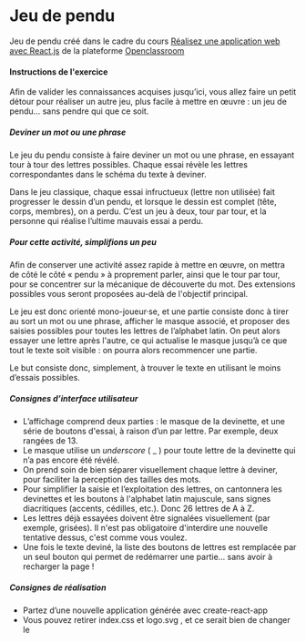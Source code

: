 # Jeu de pendu
Jeu de pendu créé dans le cadre du cours 
[Réalisez une application web avec React.js](https://openclassrooms.com/fr/courses/4664381-realisez-une-application-web-avec-react-js)
de la plateforme [Openclassroom](https://openclassrooms.com)

#### Instructions de l'exercice

Afin de valider les connaissances acquises jusqu’ici, vous allez faire un petit détour pour réaliser un autre jeu, 
plus facile à mettre en œuvre : un jeu de pendu… sans pendre qui que ce soit.

##### Deviner un mot ou une phrase
Le jeu du pendu consiste à faire deviner un mot ou une phrase, en essayant tour à tour des lettres possibles. 
Chaque essai révèle les lettres correspondantes dans le schéma du texte à deviner.

Dans le jeu classique, chaque essai infructueux (lettre non utilisée) fait progresser le dessin d’un pendu, et lorsque 
le dessin est complet (tête, corps, membres), on a perdu. C’est un jeu à deux, tour par tour, et la personne qui réalise
 l’ultime mauvais essai a perdu.

##### Pour cette activité, simplifions un peu
Afin de conserver une activité assez rapide à mettre en œuvre, on mettra de côté le côté « pendu » à proprement parler,
ainsi que le tour par tour, pour se concentrer sur la mécanique de découverte du mot. Des extensions possibles vous 
seront proposées au-delà de l'objectif principal.

Le jeu est donc orienté mono-joueur·se, et une partie consiste donc à tirer au sort un mot ou une phrase, afficher le 
masque associé, et proposer des saisies possibles pour toutes les lettres de l’alphabet latin. On peut alors essayer une
 lettre après l'autre, ce qui actualise le masque jusqu’à ce que tout le texte soit visible : on pourra alors 
 recommencer une partie.

Le but consiste donc, simplement, à trouver le texte en utilisant le moins d’essais possibles.

##### Consignes d’interface utilisateur
* L’affichage comprend deux parties : le masque de la devinette, et une série de boutons d'essai, à raison d’un par lettre.
 Par exemple, deux rangées de 13.
* Le masque utilise un _underscore_ ( _ ) pour toute lettre de la devinette qui n’a pas encore été révélé.
* On prend soin de bien séparer visuellement chaque lettre à deviner, pour faciliter la perception des tailles des mots.
* Pour simplifier la saisie et l’exploitation des lettres, on cantonnera les devinettes et les boutons à l'alphabet latin 
majuscule, sans signes diacritiques (accents, cédilles, etc.). Donc 26 lettres de A à Z.
* Les lettres déjà essayées doivent être signalées visuellement (par exemple, grisées). Il n'est pas obligatoire 
d'interdire une nouvelle tentative dessus, c'est comme vous voulez.
* Une fois le texte deviné, la liste des boutons de lettres est remplacée par un seul bouton qui permet de redémarrer une 
partie… sans avoir à recharger la page !

##### Consignes de réalisation
* Partez d’une nouvelle application générée avec  create-react-app  
* Vous pouvez retirer  index.css  et  logo.svg , et ce serait bien de changer le  <title>  de  public/index.html
* Le besoin est assez simple pour tout faire dans  App.js (et styler avec  App.css ), mais si vous tenez à découper en 
sous-composants (par exemple, pour le « clavier » de 26 touches), libre à vous.
* Le déroulement de la partie se base naturellement sur une évolution de l’état local du composant<App/>.
* Afin de vous permettre de vous concentrer sur React, vous trouverez ci-dessous une petite fonction utile qui construit 
le masque affiché à partir du texte à deviner et de la série des lettres déjà testées. Cette dernière est supposée être 
un Set (ES2015), mais vous pouvez en faire un simple tableau en remplaçant le.has() par un.includes().

## Prérequis

### Git

- plus d'informations sur git [ici](git-github).
- Git [home](git-home) (téléchargement, documentation).

### Node.js et outils

- Télécharger [Node.js](node-download).

## Installation
### 1. Récupérer le code

Via Git, en clonant ce dépôt (`git clone https://github.com/rivaultn/hangman.git`)

### 2. Installer les dépendances

- Installer les dépendances (`npm install`).

### 3. Exécuter le projet

- Exécuter le projet (`npm start`).

### 4. (Optionnel) Créer un build de développement 

- Créer un build de développement (`npm run build`).

## Built With

* [React.Js](https://github.com/facebook/react) - La librairie Javascript utilisée
* [Npm](https://github.com/npm/cli) - Le gestionnaire de paquet Javascript
* [Create React App](https://github.com/facebookincubator/create-react-app) - L'outil utilisé pour créer l'application

## Authors

* **Nicolas Rivault** - [rivaultn](https://github.com/rivaultn)
